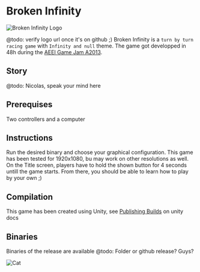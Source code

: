 # Broken Infinity
![Broken Infinity Logo](http://raw.github.com/unicroft/broken-infinity/master/logo.png)

@todo: verify logo url once it's on github ;)
Broken Infinity is a `turn by turn` `racing game` with `Infinity and null` theme. The game got developped in 48h during the [AEEI Game Jam A2013](http://www.jam.aeei.ca/).

## Story

@todo: Nicolas, speak your mind here

## Prerequises

Two controllers and a computer

## Instructions

Run the desired binary and choose your graphical configuration. This game has been tested for 1920x1080, bu may work on other resolutions as well. On the Title screen, players have to hold the shown button for 4 seconds untill the game starts. From there, you should be able to learn how to play by your own ;)

## Compilation

This game has been created using Unity, see [Publishing Builds](http://docs.unity3d.com/Documentation/Manual/PublishingBuilds.html) on unity docs

## Binaries

Binaries of the release are available @todo: Folder or github release? Guys?

![Cat](http://i.imgur.com/U8qVmSz.gif)